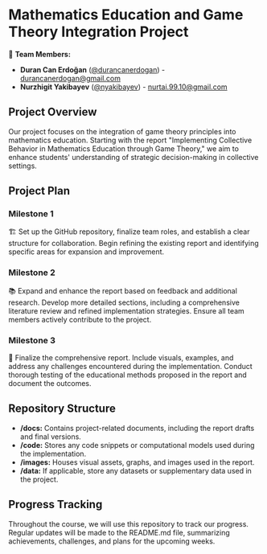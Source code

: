 # Mathematics Education and Game Theory Integration Project

🚀 **Team Members:**
- **Duran Can Erdoğan** ([@durancanerdogan](https://github.com/durancanerdogan)) - durancanerdogan@gmail.com
- **Nurzhigit Yakibayev** ([@nyakibayev](https://github.com/nyakibayev)) - nurtai.99.10@gmail.com

## Project Overview

Our project focuses on the integration of game theory principles into mathematics education. Starting with the report "Implementing Collective Behavior in Mathematics Education through Game Theory," we aim to enhance students' understanding of strategic decision-making in collective settings.

## Project Plan

### Milestone 1
🏗️ Set up the GitHub repository, finalize team roles, and establish a clear structure for collaboration. Begin refining the existing report and identifying specific areas for expansion and improvement.

### Milestone 2
📚 Expand and enhance the report based on feedback and additional research. Develop more detailed sections, including a comprehensive literature review and refined implementation strategies. Ensure all team members actively contribute to the project.

### Milestone 3
🎯 Finalize the comprehensive report. Include visuals, examples, and address any challenges encountered during the implementation. Conduct thorough testing of the educational methods proposed in the report and document the outcomes.

## Repository Structure

- **/docs:** Contains project-related documents, including the report drafts and final versions.
- **/code:** Stores any code snippets or computational models used during the implementation.
- **/images:** Houses visual assets, graphs, and images used in the report.
- **/data:** If applicable, store any datasets or supplementary data used in the project.

## Progress Tracking

Throughout the course, we will use this repository to track our progress. Regular updates will be made to the README.md file, summarizing achievements, challenges, and plans for the upcoming weeks.
